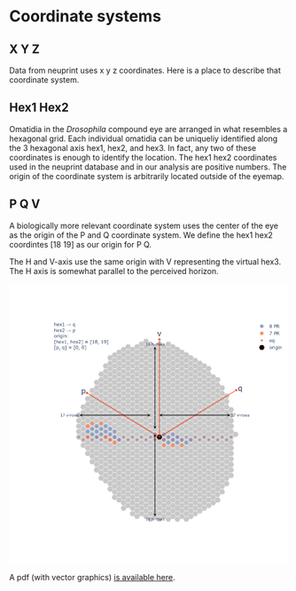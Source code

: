 # Coordinate systems

## X Y Z

Data from neuprint uses x y z coordinates. Here is a place to describe that coordinate system.

## Hex1 Hex2

Omatidia in the _Drosophila_ compound eye are arranged in what resembles a hexagonal grid. Each individual 
omatidia can be uniqueliy identified along the 3 hexagonal axis hex1, hex2, and hex3. In fact, any two of
these coordinates is enough to identify the location. The hex1 hex2 coordinates used in the neuprint database
and in our analysis are positive numbers. The origin of the coordinate system is arbitrarily located outside
of the eyemap.

## P Q V

A biologically more relevant coordinate system uses the center of the eye as the origin of the P and Q coordinate
system. We define the hex1 hex2 coordintes [18 19] as our origin for P Q.

The H and V-axis use the same origin with V representing the virtual hex3. The H axis is somewhat parallel to the
perceived horizon.

![Coordinate system](assets/column_coord.png)

A pdf (with vector graphics) [is available here](assets/column_coord.pdf).